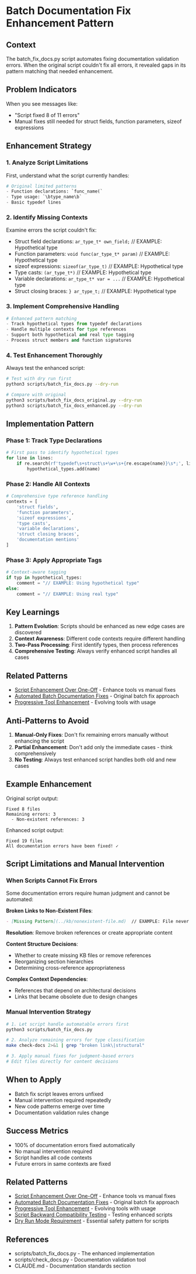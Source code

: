 # Batch Documentation Fix Enhancement Pattern

## Context

The batch_fix_docs.py script automates fixing documentation validation errors. When the original script couldn't fix all errors, it revealed gaps in its pattern matching that needed enhancement.

## Problem Indicators

When you see messages like:
- "Script fixed 8 of 11 errors" 
- Manual fixes still needed for struct fields, function parameters, sizeof expressions

## Enhancement Strategy

### 1. Analyze Script Limitations

First, understand what the script currently handles:
```python
# Original limited patterns
- Function declarations: `func_name(`
- Type usage: `\btype_name\b`
- Basic typedef lines
```

### 2. Identify Missing Contexts

Examine errors the script couldn't fix:
- Struct field declarations: `ar_type_t* own_field;`  // EXAMPLE: Hypothetical type
- Function parameters: `void func(ar_type_t* param)`  // EXAMPLE: Hypothetical type
- sizeof expressions: `sizeof(ar_type_t)`  // EXAMPLE: Hypothetical type
- Type casts: `(ar_type_t*)`  // EXAMPLE: Hypothetical type
- Variable declarations: `ar_type_t* var = ...`  // EXAMPLE: Hypothetical type
- Struct closing braces: `} ar_type_t;`  // EXAMPLE: Hypothetical type

### 3. Implement Comprehensive Handling

```python
# Enhanced pattern matching
- Track hypothetical types from typedef declarations
- Handle multiple contexts for type references
- Support both hypothetical and real type tagging
- Process struct members and function signatures
```

### 4. Test Enhancement Thoroughly

Always test the enhanced script:
```bash
# Test with dry run first
python3 scripts/batch_fix_docs.py --dry-run

# Compare with original
python3 scripts/batch_fix_docs_original.py --dry-run
python3 scripts/batch_fix_docs_enhanced.py --dry-run
```

## Implementation Pattern

### Phase 1: Track Type Declarations
```python
# First pass to identify hypothetical types
for line in lines:
    if re.search(rf'typedef\s+struct\s+\w+\s+{re.escape(name)}\s*;', line):
        hypothetical_types.add(name)
```

### Phase 2: Handle All Contexts
```python
# Comprehensive type reference handling
contexts = [
    'struct fields',
    'function parameters', 
    'sizeof expressions',
    'type casts',
    'variable declarations',
    'struct closing braces',
    'documentation mentions'
]
```

### Phase 3: Apply Appropriate Tags
```python
# Context-aware tagging
if typ in hypothetical_types:
    comment = "// EXAMPLE: Using hypothetical type"
else:
    comment = "// EXAMPLE: Using real type"
```

## Key Learnings

1. **Pattern Evolution**: Scripts should be enhanced as new edge cases are discovered
2. **Context Awareness**: Different code contexts require different handling
3. **Two-Pass Processing**: First identify types, then process references
4. **Comprehensive Testing**: Always verify enhanced script handles all cases

## Related Patterns

- [Script Enhancement Over One-Off](script-enhancement-over-one-off.md) - Enhance tools vs manual fixes
- [Automated Batch Documentation Fixes](automated-batch-documentation-fixes.md) - Original batch fix approach
- [Progressive Tool Enhancement](progressive-tool-enhancement.md) - Evolving tools with usage

## Anti-Patterns to Avoid

1. **Manual-Only Fixes**: Don't fix remaining errors manually without enhancing the script
2. **Partial Enhancement**: Don't add only the immediate cases - think comprehensively
3. **No Testing**: Always test enhanced script handles both old and new cases

## Example Enhancement

Original script output:
```
Fixed 8 files
Remaining errors: 3
  - Non-existent references: 3
```

Enhanced script output:
```
Fixed 19 files
All documentation errors have been fixed! ✓
```

## Script Limitations and Manual Intervention

### When Scripts Cannot Fix Errors

Some documentation errors require human judgment and cannot be automated:

**Broken Links to Non-Existent Files**:
```markdown
- [Missing Pattern](../kb/nonexistent-file.md)  // EXAMPLE: File never existed
```
**Resolution**: Remove broken references or create appropriate content

**Content Structure Decisions**:
- Whether to create missing KB files or remove references
- Reorganizing section hierarchies
- Determining cross-reference appropriateness

**Complex Context Dependencies**:
- References that depend on architectural decisions
- Links that became obsolete due to design changes

### Manual Intervention Strategy

```bash
# 1. Let script handle automatable errors first
python3 scripts/batch_fix_docs.py

# 2. Analyze remaining errors for type classification
make check-docs 2>&1 | grep "broken link\|structural"

# 3. Apply manual fixes for judgment-based errors
# Edit files directly for content decisions
```

## When to Apply

- Batch fix script leaves errors unfixed
- Manual intervention required repeatedly
- New code patterns emerge over time
- Documentation validation rules change

## Success Metrics

- 100% of documentation errors fixed automatically
- No manual intervention required
- Script handles all code contexts
- Future errors in same contexts are fixed

## Related Patterns

- [Script Enhancement Over One-Off](script-enhancement-over-one-off.md) - Enhance tools vs manual fixes
- [Automated Batch Documentation Fixes](automated-batch-documentation-fixes.md) - Original batch fix approach
- [Progressive Tool Enhancement](progressive-tool-enhancement.md) - Evolving tools with usage
- [Script Backward Compatibility Testing](script-backward-compatibility-testing.md) - Testing enhanced scripts
- [Dry Run Mode Requirement](dry-run-mode-requirement.md) - Essential safety pattern for scripts

## References

- scripts/batch_fix_docs.py - The enhanced implementation
- scripts/check_docs.py - Documentation validation tool
- CLAUDE.md - Documentation standards section